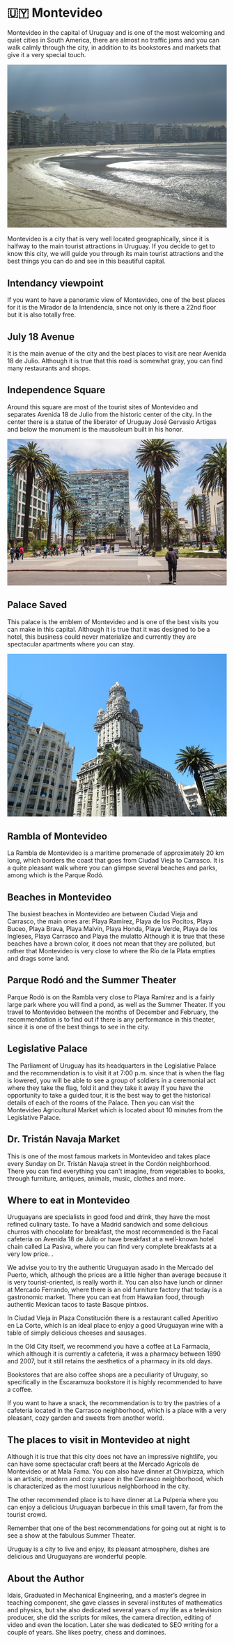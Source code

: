 # 🇺🇾 Montevideo

Montevideo in the capital of Uruguay and is one of the most welcoming
and quiet cities in South America, there are almost no traffic jams and
you can walk calmly through the city, in addition to its bookstores and
markets that give it a very special touch.

![Montevideo](_static/images/montevideo/image1.jpg)

Montevideo is a city that is very well located geographically, since it
is halfway to the main tourist attractions in Uruguay. If you decide to
get to know this city, we will guide you through its main tourist
attractions and the best things you can do and see in this beautiful
capital.

## Intendancy viewpoint

If you want to have a panoramic view of Montevideo, one of the best
places for it is the Mirador de la Intendencia, since not only is there
a 22nd floor but it is also totally free.

## July 18 Avenue

It is the main avenue of the city and the best places to visit are near
Avenida 18 de Julio. Although it is true that this road is somewhat
gray, you can find many restaurants and shops.

## Independence Square

Around this square are most of the tourist sites of Montevideo and
separates Avenida 18 de Julio from the historic center of the city. In
the center there is a statue of the liberator of Uruguay José Gervasio
Artigas and below the monument is the mausoleum built in his honor.

![Independence Square](_static/images/montevideo/image2.jpg)

## Palace Saved

This palace is the emblem of Montevideo and is one of the best visits
you can make in this capital. Although it is true that it was designed
to be a hotel, this business could never materialize and currently they
are spectacular apartments where you can stay.

![Palace Saved](_static/images/montevideo/image3.jpg)

## Rambla of Montevideo

La Rambla de Montevideo is a maritime promenade of approximately 20 km
long, which borders the coast that goes from Ciudad Vieja to Carrasco.
It is a quite pleasant walk where you can glimpse several beaches and
parks, among which is the Parque Rodó.

## Beaches in Montevideo

The busiest beaches in Montevideo are between Ciudad Vieja and Carrasco,
the main ones are: Playa Ramírez, Playa de los Pocitos, Playa Buceo,
Playa Brava, Playa Malvin, Playa Honda, Playa Verde, Playa de los
Ingleses, Playa Carrasco and Playa the mulatto Although it is true that
these beaches have a brown color, it does not mean that they are
polluted, but rather that Montevideo is very close to where the Río de
la Plata empties and drags some land.

## Parque Rodó and the Summer Theater

Parque Rodó is on the Rambla very close to Playa Ramírez and is a fairly
large park where you will find a pond, as well as the Summer Theater. If
you travel to Montevideo between the months of December and February,
the recommendation is to find out if there is any performance in this
theater, since it is one of the best things to see in the city.

## Legislative Palace

The Parliament of Uruguay has its headquarters in the Legislative Palace
and the recommendation is to visit it at 7:00 p.m. since that is when
the flag is lowered, you will be able to see a group of soldiers in a
ceremonial act where they take the flag, fold it and they take it away
If you have the opportunity to take a guided tour, it is the best way to
get the historical details of each of the rooms of the Palace. Then you
can visit the Montevideo Agricultural Market which is located about 10
minutes from the Legislative Palace.

## Dr. Tristán Navaja Market

This is one of the most famous markets in Montevideo and takes place
every Sunday on Dr. Tristán Navaja street in the Cordón neighborhood.
There you can find everything you can\'t imagine, from vegetables to
books, through furniture, antiques, animals, music, clothes and more.

## Where to eat in Montevideo

Uruguayans are specialists in good food and drink, they have the most
refined culinary taste. To have a Madrid sandwich and some delicious
churros with chocolate for breakfast, the most recommended is the Facal
cafeteria on Avenida 18 de Julio or have breakfast at a well-known hotel
chain called La Pasiva, where you can find very complete breakfasts at a
very low price. .

We advise you to try the authentic Uruguayan asado in the Mercado del
Puerto, which, although the prices are a little higher than average
because it is very tourist-oriented, is really worth it. You can also
have lunch or dinner at Mercado Ferrando, where there is an old
furniture factory that today is a gastronomic market. There you can eat
from Hawaiian food, through authentic Mexican tacos to taste Basque
pintxos.

In Ciudad Vieja in Plaza Constitución there is a restaurant called
Aperitivo en La Corte, which is an ideal place to enjoy a good Uruguayan
wine with a table of simply delicious cheeses and sausages.

In the Old City itself, we recommend you have a coffee at La Farmacia,
which although it is currently a cafeteria, it was a pharmacy between
1890 and 2007, but it still retains the aesthetics of a pharmacy in its
old days.

Bookstores that are also coffee shops are a peculiarity of Uruguay, so
specifically in the Escaramuza bookstore it is highly recommended to
have a coffee.

If you want to have a snack, the recommendation is to try the pastries
of a cafeteria located in the Carrasco neighborhood, which is a place
with a very pleasant, cozy garden and sweets from another world.

## The places to visit in Montevideo at night

Although it is true that this city does not have an impressive
nightlife, you can have some spectacular craft beers at the Mercado
Agrícola de Montevideo or at Mala Fama. You can also have dinner at
Chivipizza, which is an artistic, modern and cozy space in the Carrasco
neighborhood, which is characterized as the most luxurious neighborhood
in the city.

The other recommended place is to have dinner at La Pulpería where you
can enjoy a delicious Uruguayan barbecue in this small tavern, far from
the tourist crowd.

Remember that one of the best recommendations for going out at night is
to see a show at the fabulous Summer Theater.

Uruguay is a city to live and enjoy, its pleasant atmosphere, dishes are
delicious and Uruguayans are wonderful people.

## About the Author

Idais, Graduated in Mechanical Engineering, and a master’s degree in teaching component, she gave classes in several institutes of mathematics and physics, but she also dedicated several years of my life as a television producer, she did the scripts for mikes, the camera direction, editing of video and even the location. Later she was dedicated to SEO writing for a couple of years. She likes poetry, chess and dominoes.
